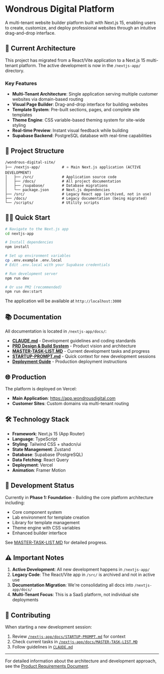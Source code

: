 # Wondrous Digital Platform

A multi-tenant website builder platform built with Next.js 15, enabling users to create, customize, and deploy professional websites through an intuitive drag-and-drop interface.

## 🚀 Current Architecture

This project has migrated from a React/Vite application to a Next.js 15 multi-tenant platform. The active development is now in the `/nextjs-app/` directory.

### Key Features
- **Multi-Tenant Architecture**: Single application serving multiple customer websites via domain-based routing
- **Visual Page Builder**: Drag-and-drop interface for building websites
- **Template System**: Pre-built sections, pages, and complete site templates
- **Theme Engine**: CSS variable-based theming system for site-wide styling
- **Real-time Preview**: Instant visual feedback while building
- **Supabase Backend**: PostgreSQL database with real-time capabilities

## 📁 Project Structure

```
/wondrous-digital-site/
├── /nextjs-app/          # ⭐ Main Next.js application (ACTIVE DEVELOPMENT)
│   ├── /src/             # Application source code
│   ├── /docs/            # All project documentation
│   ├── /supabase/        # Database migrations
│   └── package.json      # Next.js dependencies
├── /src/                 # Legacy React app (archived, not in use)
├── /docs/                # Legacy documentation (being migrated)
└── /scripts/             # Utility scripts
```

## 🏃‍♂️ Quick Start

```bash
# Navigate to the Next.js app
cd nextjs-app

# Install dependencies
npm install

# Set up environment variables
cp .env.example .env.local
# Edit .env.local with your Supabase credentials

# Run development server
npm run dev

# Or use PM2 (recommended)
npm run dev:start
```

The application will be available at `http://localhost:3000`

## 📚 Documentation

All documentation is located in `/nextjs-app/docs/`:

- **[CLAUDE.md](./CLAUDE.md)** - Development guidelines and coding standards
- **[PRD Design & Build System](./nextjs-app/docs/PRD%20Design%20%26%20Build%20System.md)** - Product vision and architecture
- **[MASTER-TASK-LIST.MD](./nextjs-app/docs/MASTER-TASK-LIST.MD)** - Current development tasks and progress
- **[STARTUP-PROMPT.md](./nextjs-app/docs/STARTUP-PROMPT.md)** - Quick context for new development sessions
- **[Deployment Guide](./nextjs-app/docs/guides/VERCEL-DEPLOYMENT-GUIDE.md)** - Production deployment instructions

## 🌐 Production

The platform is deployed on Vercel:
- **Main Application**: https://app.wondrousdigital.com
- **Customer Sites**: Custom domains via multi-tenant routing

## 🛠️ Technology Stack

- **Framework**: Next.js 15 (App Router)
- **Language**: TypeScript
- **Styling**: Tailwind CSS + shadcn/ui
- **State Management**: Zustand
- **Database**: Supabase (PostgreSQL)
- **Data Fetching**: React Query
- **Deployment**: Vercel
- **Animation**: Framer Motion

## 🔄 Development Status

Currently in **Phase 1: Foundation** - Building the core platform architecture including:
- Core component system
- Lab environment for template creation
- Library for template management
- Theme engine with CSS variables
- Enhanced builder interface

See [MASTER-TASK-LIST.MD](./nextjs-app/docs/MASTER-TASK-LIST.MD) for detailed progress.

## ⚠️ Important Notes

1. **Active Development**: All new development happens in `/nextjs-app/`
2. **Legacy Code**: The React/Vite app in `/src/` is archived and not in active use
3. **Documentation Migration**: We're consolidating all docs into `/nextjs-app/docs/`
4. **Multi-Tenant Focus**: This is a SaaS platform, not individual site deployments

## 🤝 Contributing

When starting a new development session:
1. Review [`/nextjs-app/docs/STARTUP-PROMPT.md`](./nextjs-app/docs/STARTUP-PROMPT.md) for context
2. Check current tasks in [`/nextjs-app/docs/MASTER-TASK-LIST.MD`](./nextjs-app/docs/MASTER-TASK-LIST.MD)
3. Follow guidelines in [`CLAUDE.md`](./CLAUDE.md)

---

For detailed information about the architecture and development approach, see the [Product Requirements Document](./nextjs-app/docs/PRD%20Design%20%26%20Build%20System.md).